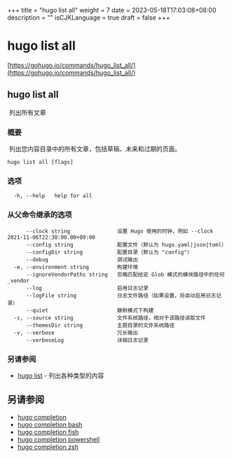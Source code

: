 +++
title = "hugo list all"
weight = 7
date = 2023-05-18T17:03:08+08:00
description = ""
isCJKLanguage = true
draft = false
+++

# hugo list all

[https://gohugo.io/commands/hugo_list_all/](https://gohugo.io/commands/hugo_list_all/)

## hugo list all 

​	列出所有文章  

### 概要

​	列出您内容目录中的所有文章，包括草稿、未来和过期的页面。

```
hugo list all [flags]
```

### 选项 

```
  -h, --help   help for all
```

### 从父命令继承的选项

```
	  --clock string               设置 Hugo 使用的时钟，例如 --clock 2021-11-06T22:30:00.00+09:00
      --config string              配置文件（默认为 hugo.yaml|json|toml）
      --configDir string           配置目录（默认为 "config"）
      --debug                      调试输出
  -e, --environment string         构建环境
      --ignoreVendorPaths string   忽略匹配给定 Glob 模式的模块路径中的任何 _vendor
      --log                        启用日志记录
      --logFile string             日志文件路径（如果设置，将自动启用日志记录）
      --quiet                      静默模式下构建
  -s, --source string              文件系统路径，相对于该路径读取文件
      --themesDir string           主题目录的文件系统路径
  -v, --verbose                    冗长输出
      --verboseLog                 详细日志记录
```

### 另请参阅 

- [hugo list](https://gohugo.io/commands/hugo_list/) - 列出各种类型的内容

## 另请参阅

- [hugo completion](https://gohugo.io/commands/hugo_completion/)
- [hugo completion bash](https://gohugo.io/commands/hugo_completion_bash/)
- [hugo completion fish](https://gohugo.io/commands/hugo_completion_fish/)
- [hugo completion powershell](https://gohugo.io/commands/hugo_completion_powershell/)
- [hugo completion zsh](https://gohugo.io/commands/hugo_completion_zsh/)
